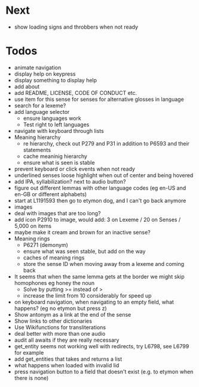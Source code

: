 # Next
- show loading signs and throbbers when not ready

# Todos
- animate navigation
- display help on keypress
- display something to display help
- add about
- add README, LICENSE, CODE OF CONDUCT etc.
- use item for this sense for senses for alternative glosses in language
- search for a lexeme?
- add language selector
  - ensure languages work
  - Test right to left languages
- navigate with keyboard through lists
- Meaning hierarchy
  - re hierarchy, check out P279 and P31 in addition to P6593 and their statements
  - cache meaninig hierarchy
  - ensure what is seen is stable
- prevent keyboard or click events when not ready
- underlined senses loose highlight when out of center and being hovered
- add IPA, syllabilization? next to audio button?
- figure out different lemmas with other language codes (eg en-US and en-GB or different alphabets)
- start at L1191593 then go to etymon dog, and I can't go back anymore
- images
 - deal with images that are too long?
 - add icon P2910 to image,  would add: 3 on Lexeme / 20 on Senses / 5,000 on items 
 - maybe make it cream and brown for an inactive sense?
- Meaning rings
  - P6271 (demonym)
  - ensure what was seen stable, but add on the way
  - caches of meaning rings
  - store the sense ID when moving away from a lexeme and coming back
- It seems that when the same lemma gets at the border we might skip homophones eg honey the noun
  - Solve by putting >= instead of >
  - increase the limit from 10 considerably for speed up
- on keyboard navigation, when navigating to an empty field, what happens? (eg no etymon but press z)
- Show antonym as a link at the end of the sense
- Show links to other dictionaries
- Use Wikifunctions for transliterations
- deal better with more than one audio
- audit all awaits if they are really necessary
- get_entity seems not working well with redirects, try L6798, see L6799 for example
- add get_entities that takes and returns a list
- what happens when loaded with invalid lid
- press navigation button to a field that doesn't exist (e.g. to etymon when there is none)
